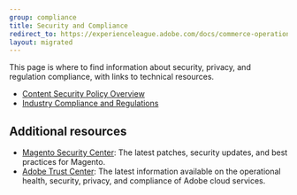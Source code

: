 ```yaml
---
group: compliance
title: Security and Compliance
redirect_to: https://experienceleague.adobe.com/docs/commerce-operations/security-and-compliance/overview.html
layout: migrated
---
```


This page is where to find information about security, privacy, and regulation compliance, with links to technical resources.

-  [Content Security Policy Overview][]
-  [Industry Compliance and Regulations][]

## Additional resources

-  [Magento Security Center][]: The latest patches, security updates, and best practices for Magento.
-  [Adobe Trust Center][]: The latest information available on the operational health, security, privacy, and compliance of Adobe cloud services.

[Content Security Policy Overview]: {{site.baseurl}}/security/content-security-policy-overview.html
[Industry Compliance and Regulations]: {{site.baseurl}}/compliance/industry-compliance.html
[Magento Security Center]: https://magento.com/security
[Adobe Trust Center]: https://www.adobe.com/trust.html